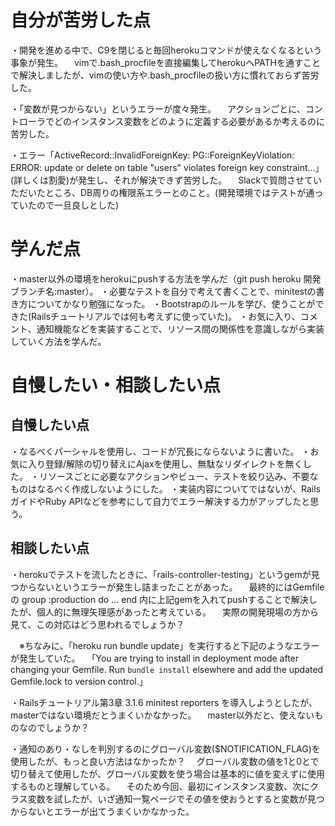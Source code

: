 # 自分が苦労した点
・開発を進める中で、C9を閉じると毎回herokuコマンドが使えなくなるという事象が発生。
　vimで.bash_procfileを直接編集してherokuへPATHを通すことで解決しましたが、vimの使い方や.bash_procfileの扱い方に慣れておらず苦労した。

・「変数が見つからない」というエラーが度々発生。
　アクションごとに、コントローラでどのインスタンス変数をどのように定義する必要があるか考えるのに苦労した。

・エラー「ActiveRecord::InvalidForeignKey: PG::ForeignKeyViolation: ERROR:  update or delete on table "users" violates foreign key constraint...」(詳しくは割愛)が発生し、それが解決できず苦労した。
　Slackで質問させていただいたところ、DB周りの権限系エラーとのこと。(開発環境ではテストが通っていたので一旦良しとした)


# 学んだ点
・master以外の環境をherokuにpushする方法を学んだ（git push heroku 開発ブランチ名:master）。
・必要なテストを自分で考えて書くことで、minitestの書き方についてかなり勉強になった。
・Bootstrapのルールを学び、使うことができた(Railsチュートリアルでは何も考えずに使っていた)。
・お気に入り、コメント、通知機能などを実装することで、リソース間の関係性を意識しながら実装していく方法を学んだ。


# 自慢したい・相談したい点
## 自慢したい点
・なるべくパーシャルを使用し、コードが冗長にならないように書いた。
・お気に入り登録/解除の切り替えにAjaxを使用し、無駄なリダイレクトを無くした。
・リソースごとに必要なアクションやビュー、テストを絞り込み、不要なものはなるべく作成しないようにした。
・実装内容についてではないが、RailsガイドやRuby APIなどを参考にして自力でエラー解決する力がアップしたと思う。

## 相談したい点
・herokuでテストを流したときに、「rails-controller-testing」というgemが見つからないというエラーが発生し詰まったことがあった。
　最終的にはGemfileの group :production do ... end 内に上記gemを入れてpushすることで解決したが、個人的に無理矢理感があったと考えている。
　実際の開発現場の方から見て、この対応はどう思われるでしょうか？

　※ちなみに、「heroku run bundle update」を実行すると下記のようなエラーが発生していた。
　「You are trying to install in deployment mode after changing your Gemfile. Run `bundle install` elsewhere and add the updated Gemfile.lock to version control.」

・Railsチュートリアル第3章 3.1.6 minitest reporters を導入しようとしたが、masterではない環境だとうまくいかなかった。
　master以外だと、使えないものなのでしょうか？

・通知のあり・なしを判別するのにグローバル変数($NOTIFICATION_FLAG)を使用したが、もっと良い方法はなかったか？
　グローバル変数の値を1と0とで切り替えて使用したが、グローバル変数を使う場合は基本的に値を変えずに使用するものと理解している。
　そのため今回、最初にインスタンス変数、次にクラス変数を試したが、いざ通知一覧ページでその値を使おうとすると変数が見つからないとエラーが出てうまくいかなかった。
